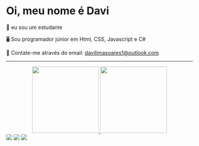 <h1 class="display-4">
Oi, meu nome é Davi
</h1>

📖 eu sou um estudante

🖥️ Sou programador júnior em Html, CSS, Javascript e C#

📧 Contate-me através do email: davilimasoares1@outlook.com 

<hr>

<div align="center">
  <a href="https://github.com/DaviLimS">
  <img height="180em" src="https://github-readme-stats.vercel.app/api?username=DaviLimS&show_icons=true&theme=blue&include_all_commits=true&count_private=true"/>
  <img height="180em" src="https://github-readme-stats.vercel.app/api/top-langs/?username=DaviLimS&layout=compact&langs_count=7&theme=orange"/>
</div>

<div>  
  <a href="https://instagram.com/_davi.lim_" target="_blank"><img src="https://img.shields.io/badge/-Instagram-%23E4405F?style=for-the-badge&logo=instagram&logoColor=white" target="_blank"></a>
  <a href = "mailto:davilimasoares1outlook.com"><img src="https://img.shields.io/badge/-Outlook-%23333?style=for-the-badge&logo=hotmail&logoColor=white" target="_blank"></a>
  <a href = "https://twitter.com/Blwkz1"><img src="https://img.shields.io/badge/Twitter-1DA1F2?style=for-the-badge&logo=twitter&logoColor=white" target="_blank"></a>
</div>
  
